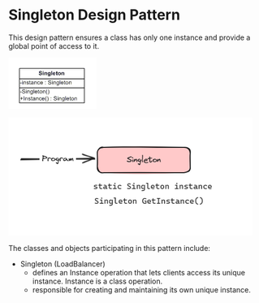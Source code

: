 # Singleton Design Pattern

This design pattern ensures a class has only one instance and provide a global point of access to it.

![UML class diagram for Singleton Design Pattern ](./assets/uml.png)

![Design pattern diagram for Singleton Design Pattern ](./assets/design_pattern.png)

The classes and objects participating in this pattern include:

* Singleton (LoadBalancer)
  - defines an Instance operation that lets clients access its unique instance. Instance is a class operation.
  - responsible for creating and maintaining its own unique instance.
